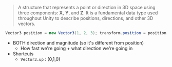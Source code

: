 > A structure that represents a point or direction in 3D space using three components: **X**, **Y**, and **Z**. It is a fundamental data type used throughout Unity to describe positions, directions, and other 3D vectors.

```C#
Vector3 position = new Vector3(1, 2, 3); transform.position = position;
```

- BOTH direction and magnitude (so it's different from position)
	- How fast we're going + what direction we're going in
- Shortcuts
	- `Vector3.up` : (0,1,0)